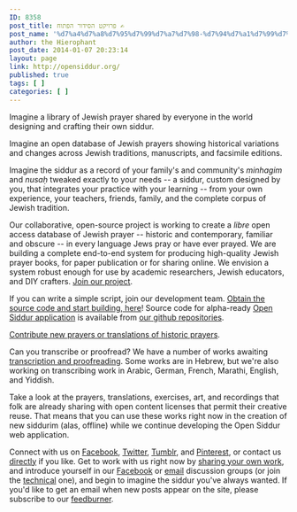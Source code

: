 ```yaml
---
ID: 8358
post_title: פרויקט הסידור הפתוח ✍
post_name: '%d7%a4%d7%a8%d7%95%d7%99%d7%a7%d7%98-%d7%94%d7%a1%d7%99%d7%93%d7%95%d7%a8-%d7%94%d7%a4%d7%aa%d7%95%d7%97-%e2%9c%8d-open-source-project-folk-liberating-liturgy-crafting-prayer-boo'
author: the Hierophant
post_date: 2014-01-07 20:23:14
layout: page
link: http://opensiddur.org/
published: true
tags: [ ]
categories: [ ]
---
```

<div class="english">
Imagine a library of Jewish prayer shared by everyone in the world designing and crafting their own siddur.

Imagine an open database of Jewish prayers showing historical variations and changes across Jewish traditions, manuscripts, and facsimile editions. 

Imagine the siddur as a record of your family's and community's <em>minhagim</em> and <em>nusaḥ</em> tweaked exactly to your needs -- a siddur, custom designed by you, that integrates your practice with your learning -- from your own experience, your teachers, friends, family, and the complete corpus of Jewish tradition.

Our collaborative, open-source project is working to create a <em>libre</em> open access database of Jewish prayer -- historic and contemporary, familiar and obscure -- in every language Jews pray or have ever prayed. We are building a complete end-to-end system for producing high-quality Jewish prayer books, for paper publication or for sharing online. We envision a system robust enough for use by academic researchers, Jewish educators, and DIY crafters. <a href="http://opensiddur.org/contact/">Join our project</a>. 

If you can write a simple script, join our development team. <a href="https://github.com/opensiddur/opensiddur/wiki/Building">Obtain the source code and start building, here</a>! Source code for alpha-ready <a href="http://app.opensiddur.org">Open Siddur application</a> is available from <a href="https://github.com/opensiddur">our github repositories</a>.

<a href="http://opensiddur.org/contribute/upload/">Contribute new prayers or translations of historic prayers</a>.

Can you transcribe or proofread? We have a number of works awaiting <a title="Transcribe with us" href="http://opensiddur.org/tools/transcribe/">transcription and proofreading</a>. Some works are in Hebrew, but we're also working on transcribing work in Arabic, German, French, Marathi, English, and Yiddish.

Take a look at the prayers, translations, exercises, art, and recordings that folk are already sharing with open content licenses that permit their creative reuse. That means that you can use these works right now in the creation of new siddurim (alas, offline) while we continue developing the Open Siddur web application. 

Connect with us on <a href="http://facebook.com/opensiddur">Facebook</a>, <a href="http://twitter.com/opensiddur">Twitter</a>, <a href="http://opensiddur.tumblr.com">Tumblr</a>, and <a href="http://pinterest.com/opensiddur">Pinterest</a>, or contact us <a href="http://opensiddur.org/contact/">directly</a> if you like. Get to work with us right now by <a href="http://opensiddur.org/contribute/upload/">sharing your own work</a>, and introduce yourself in our <a href="http://facebook.com/groups/opensiddur">Facebook</a> or <a href="https://groups.google.com/forum/?fromgroups#!forum/opensiddur-talk">email</a> discussion groups (or join the <a href="https://groups.google.com/forum/?fromgroups#!forum/opensiddur-tech">technical</a> one), and begin to imagine the siddur you've always wanted. If you'd like to get an email when new posts appear on the site, please subscribe to our <a href="http://feedburner.google.com/fb/a/mailverify?uri=opensiddur">feedburner</a>.
</div>